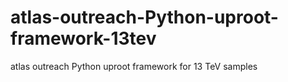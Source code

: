# atlas-outreach-Python-uproot-framework-13tev
atlas outreach Python uproot framework for 13 TeV samples
